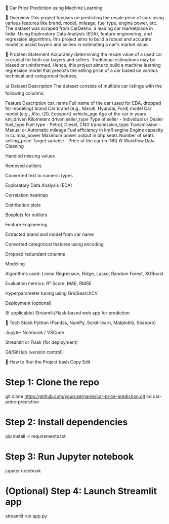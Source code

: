🚗 Car Price Prediction using Machine Learning



📌 Overview
This project focuses on predicting the resale price of cars using various features like brand, model, mileage, fuel type, engine power, etc. The dataset was scraped from CarDekho, a leading car marketplace in India. Using Exploratory Data Analysis (EDA), feature engineering, and regression algorithms, this project aims to build a robust and accurate model to assist buyers and sellers in estimating a car's market value.

🧠 Problem Statement
Accurately determining the resale value of a used car is crucial for both car buyers and sellers. Traditional estimations may be biased or uninformed. Hence, this project aims to build a machine learning regression model that predicts the selling price of a car based on various technical and categorical features.

📊 Dataset Description
The dataset consists of multiple car listings with the following columns:

Feature	Description
car_name	Full name of the car (used for EDA, dropped for modeling)
brand	Car brand (e.g., Maruti, Hyundai, Ford)
model	Car model (e.g., Alto, i20, Ecosport)
vehicle_age	Age of the car in years
km_driven	Kilometers driven
seller_type	Type of seller - Individual or Dealer
fuel_type	Fuel type - Petrol, Diesel, CNG
transmission_type	Transmission - Manual or Automatic
mileage	Fuel efficiency in km/l
engine	Engine capacity in cc
max_power	Maximum power output in bhp
seats	Number of seats
selling_price	Target variable - Price of the car (in INR)
⚙️ Workflow
Data Cleaning

Handled missing values

Removed outliers

Converted text to numeric types

Exploratory Data Analysis (EDA)

Correlation heatmap

Distribution plots

Boxplots for outliers

Feature Engineering

Extracted brand and model from car name

Converted categorical features using encoding

Dropped redundant columns

Modeling

Algorithms used: Linear Regression, Ridge, Lasso, Random Forest, XGBoost

Evaluation metrics: R² Score, MAE, RMSE

Hyperparameter tuning using GridSearchCV

Deployment (optional)

(If applicable) Streamlit/Flask-based web app for prediction

🧪 Tech Stack
Python (Pandas, NumPy, Scikit-learn, Matplotlib, Seaborn)

Jupyter Notebook / VSCode

Streamlit or Flask (for deployment)

Git/GitHub (version control)


🚀 How to Run the Project
bash
Copy
Edit
# Step 1: Clone the repo
git clone https://github.com/yourusername/car-price-prediction.git
cd car-price-prediction

# Step 2: Install dependencies
pip install -r requirements.txt

# Step 3: Run Jupyter notebook
jupyter notebook

# (Optional) Step 4: Launch Streamlit app
streamlit run app.py
